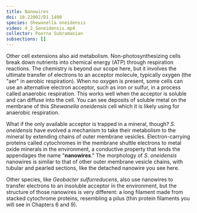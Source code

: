 ```yaml
---
title: Nanowires
doi: 10.22002/D1.1490
species: Shewanella oneidensis
video: 4_2_Soneidensis.mp4
collector: Poorna Subramanian
subsections: []
---
```


Other cell extensions also aid metabolism. Non-photosynthesizing cells break down nutrients into chemical energy (ATP) through respiration reactions. The chemistry is beyond our scope here, but it involves the ultimate transfer of electrons to an acceptor molecule, typically oxygen (the "aer" in aerobic respiration). When no oxygen is present, some cells can use an alternative electron acceptor, such as iron or sulfur, in a process called anaerobic respiration. This works well when the acceptor is soluble and can diffuse into the cell. You can see deposits of soluble metal on the membrane of this *Shewanella oneidensis* cell which it is likely using for anaerobic respiration.

What if the only available acceptor is trapped in a mineral, though? *S. oneidensis* have evolved a mechanism to take their metabolism to the mineral by extending chains of outer membrane vesicles. Electron-carrying proteins called cytochromes in the membrane shuttle electrons to metal oxide minerals in the environment, a conductive property that lends the appendages the name "**nanowires**." The morphology of *S. oneidensis* nanowires is similar to that of other outer membrane vesicle chains, with tubular and pearled sections, like the detached nanowire you see here.

Other species, like *Geobacter sulfurreducens*, also use nanowires to transfer electrons to an insoluble acceptor in the environment, but the structure of those nanowires is very different: a long filament made from stacked cytochrome proteins, resembling a pilus (thin protein filaments you will see in Chapters 6 and 9).


